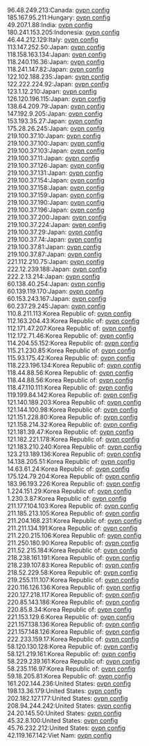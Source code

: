 96.48.249.213:Canada: [ovpn config](vpn/96_48_249_213.ovpn)  
185.167.95.211:Hungary: [ovpn config](vpn/185_167_95_211.ovpn)  
49.207.1.88:India: [ovpn config](vpn/49_207_1_88.ovpn)  
180.241.153.205:Indonesia: [ovpn config](vpn/180_241_153_205.ovpn)  
46.44.212.129:Italy: [ovpn config](vpn/46_44_212_129.ovpn)  
113.147.252.50:Japan: [ovpn config](vpn/113_147_252_50.ovpn)  
118.158.163.134:Japan: [ovpn config](vpn/118_158_163_134.ovpn)  
118.240.116.36:Japan: [ovpn config](vpn/118_240_116_36.ovpn)  
118.241.147.82:Japan: [ovpn config](vpn/118_241_147_82.ovpn)  
122.102.188.235:Japan: [ovpn config](vpn/122_102_188_235.ovpn)  
122.222.224.92:Japan: [ovpn config](vpn/122_222_224_92.ovpn)  
123.1.12.210:Japan: [ovpn config](vpn/123_1_12_210.ovpn)  
126.120.196.115:Japan: [ovpn config](vpn/126_120_196_115.ovpn)  
138.64.209.79:Japan: [ovpn config](vpn/138_64_209_79.ovpn)  
147.192.9.205:Japan: [ovpn config](vpn/147_192_9_205.ovpn)  
153.193.35.27:Japan: [ovpn config](vpn/153_193_35_27.ovpn)  
175.28.26.245:Japan: [ovpn config](vpn/175_28_26_245.ovpn)  
219.100.37.10:Japan: [ovpn config](vpn/219_100_37_10.ovpn)  
219.100.37.100:Japan: [ovpn config](vpn/219_100_37_100.ovpn)  
219.100.37.103:Japan: [ovpn config](vpn/219_100_37_103.ovpn)  
219.100.37.11:Japan: [ovpn config](vpn/219_100_37_11.ovpn)  
219.100.37.126:Japan: [ovpn config](vpn/219_100_37_126.ovpn)  
219.100.37.131:Japan: [ovpn config](vpn/219_100_37_131.ovpn)  
219.100.37.154:Japan: [ovpn config](vpn/219_100_37_154.ovpn)  
219.100.37.158:Japan: [ovpn config](vpn/219_100_37_158.ovpn)  
219.100.37.159:Japan: [ovpn config](vpn/219_100_37_159.ovpn)  
219.100.37.190:Japan: [ovpn config](vpn/219_100_37_190.ovpn)  
219.100.37.196:Japan: [ovpn config](vpn/219_100_37_196.ovpn)  
219.100.37.200:Japan: [ovpn config](vpn/219_100_37_200.ovpn)  
219.100.37.224:Japan: [ovpn config](vpn/219_100_37_224.ovpn)  
219.100.37.29:Japan: [ovpn config](vpn/219_100_37_29.ovpn)  
219.100.37.74:Japan: [ovpn config](vpn/219_100_37_74.ovpn)  
219.100.37.81:Japan: [ovpn config](vpn/219_100_37_81.ovpn)  
219.100.37.87:Japan: [ovpn config](vpn/219_100_37_87.ovpn)  
221.112.210.75:Japan: [ovpn config](vpn/221_112_210_75.ovpn)  
222.12.239.188:Japan: [ovpn config](vpn/222_12_239_188.ovpn)  
222.2.13.214:Japan: [ovpn config](vpn/222_2_13_214.ovpn)  
60.138.40.254:Japan: [ovpn config](vpn/60_138_40_254.ovpn)  
60.139.119.170:Japan: [ovpn config](vpn/60_139_119_170.ovpn)  
60.153.243.167:Japan: [ovpn config](vpn/60_153_243_167.ovpn)  
60.237.29.245:Japan: [ovpn config](vpn/60_237_29_245.ovpn)  
110.8.211.113:Korea Republic of: [ovpn config](vpn/110_8_211_113.ovpn)  
112.163.204.43:Korea Republic of: [ovpn config](vpn/112_163_204_43.ovpn)  
112.171.47.207:Korea Republic of: [ovpn config](vpn/112_171_47_207.ovpn)  
112.172.71.46:Korea Republic of: [ovpn config](vpn/112_172_71_46.ovpn)  
114.204.55.152:Korea Republic of: [ovpn config](vpn/114_204_55_152.ovpn)  
115.21.230.85:Korea Republic of: [ovpn config](vpn/115_21_230_85.ovpn)  
115.93.175.42:Korea Republic of: [ovpn config](vpn/115_93_175_42.ovpn)  
118.223.196.134:Korea Republic of: [ovpn config](vpn/118_223_196_134.ovpn)  
118.44.88.56:Korea Republic of: [ovpn config](vpn/118_44_88_56.ovpn)  
118.44.88.56:Korea Republic of: [ovpn config](vpn/118_44_88_56.ovpn)  
118.47.110.111:Korea Republic of: [ovpn config](vpn/118_47_110_111.ovpn)  
119.199.84.142:Korea Republic of: [ovpn config](vpn/119_199_84_142.ovpn)  
121.140.189.203:Korea Republic of: [ovpn config](vpn/121_140_189_203.ovpn)  
121.144.100.98:Korea Republic of: [ovpn config](vpn/121_144_100_98.ovpn)  
121.151.228.80:Korea Republic of: [ovpn config](vpn/121_151_228_80.ovpn)  
121.158.214.32:Korea Republic of: [ovpn config](vpn/121_158_214_32.ovpn)  
121.181.39.47:Korea Republic of: [ovpn config](vpn/121_181_39_47.ovpn)  
121.182.221.178:Korea Republic of: [ovpn config](vpn/121_182_221_178.ovpn)  
121.183.210.240:Korea Republic of: [ovpn config](vpn/121_183_210_240.ovpn)  
123.213.189.136:Korea Republic of: [ovpn config](vpn/123_213_189_136.ovpn)  
14.138.205.51:Korea Republic of: [ovpn config](vpn/14_138_205_51.ovpn)  
14.63.61.24:Korea Republic of: [ovpn config](vpn/14_63_61_24.ovpn)  
175.124.79.204:Korea Republic of: [ovpn config](vpn/175_124_79_204.ovpn)  
183.96.193.226:Korea Republic of: [ovpn config](vpn/183_96_193_226.ovpn)  
1.224.151.29:Korea Republic of: [ovpn config](vpn/1_224_151_29.ovpn)  
1.230.3.87:Korea Republic of: [ovpn config](vpn/1_230_3_87.ovpn)  
211.177.104.103:Korea Republic of: [ovpn config](vpn/211_177_104_103.ovpn)  
211.185.213.105:Korea Republic of: [ovpn config](vpn/211_185_213_105.ovpn)  
211.204.168.231:Korea Republic of: [ovpn config](vpn/211_204_168_231.ovpn)  
211.211.134.191:Korea Republic of: [ovpn config](vpn/211_211_134_191.ovpn)  
211.220.215.106:Korea Republic of: [ovpn config](vpn/211_220_215_106.ovpn)  
211.250.180.90:Korea Republic of: [ovpn config](vpn/211_250_180_90.ovpn)  
211.52.215.184:Korea Republic of: [ovpn config](vpn/211_52_215_184.ovpn)  
218.238.161.191:Korea Republic of: [ovpn config](vpn/218_238_161_191.ovpn)  
218.239.107.83:Korea Republic of: [ovpn config](vpn/218_239_107_83.ovpn)  
218.52.229.58:Korea Republic of: [ovpn config](vpn/218_52_229_58.ovpn)  
219.255.111.107:Korea Republic of: [ovpn config](vpn/219_255_111_107.ovpn)  
220.116.126.136:Korea Republic of: [ovpn config](vpn/220_116_126_136.ovpn)  
220.127.218.117:Korea Republic of: [ovpn config](vpn/220_127_218_117.ovpn)  
220.85.143.186:Korea Republic of: [ovpn config](vpn/220_85_143_186.ovpn)  
220.85.8.34:Korea Republic of: [ovpn config](vpn/220_85_8_34.ovpn)  
221.153.129.6:Korea Republic of: [ovpn config](vpn/221_153_129_6.ovpn)  
221.157.138.136:Korea Republic of: [ovpn config](vpn/221_157_138_136.ovpn)  
221.157.148.126:Korea Republic of: [ovpn config](vpn/221_157_148_126.ovpn)  
222.233.159.17:Korea Republic of: [ovpn config](vpn/222_233_159_17.ovpn)  
58.120.130.128:Korea Republic of: [ovpn config](vpn/58_120_130_128.ovpn)  
58.121.219.161:Korea Republic of: [ovpn config](vpn/58_121_219_161.ovpn)  
58.229.239.161:Korea Republic of: [ovpn config](vpn/58_229_239_161.ovpn)  
58.235.116.97:Korea Republic of: [ovpn config](vpn/58_235_116_97.ovpn)  
59.18.205.81:Korea Republic of: [ovpn config](vpn/59_18_205_81.ovpn)  
161.202.144.236:United States: [ovpn config](vpn/161_202_144_236.ovpn)  
198.13.36.179:United States: [ovpn config](vpn/198_13_36_179.ovpn)  
202.182.127.177:United States: [ovpn config](vpn/202_182_127_177.ovpn)  
208.94.244.242:United States: [ovpn config](vpn/208_94_244_242.ovpn)  
24.20.145.50:United States: [ovpn config](vpn/24_20_145_50.ovpn)  
45.32.8.100:United States: [ovpn config](vpn/45_32_8_100.ovpn)  
45.76.232.212:United States: [ovpn config](vpn/45_76_232_212.ovpn)  
42.119.167.142:Viet Nam: [ovpn config](vpn/42_119_167_142.ovpn)  
